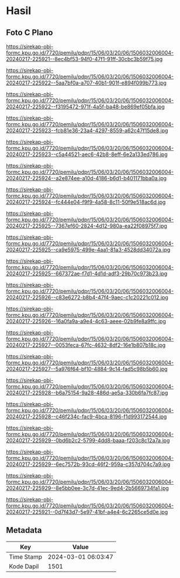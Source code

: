 # Hasil

## Foto C Plano

https://sirekap-obj-formc.kpu.go.id/7720/pemilu/pdpr/15/06/03/20/06/1506032006004-20240217-225921--8ec4bf53-94f0-47f1-91ff-30cbc3b59f75.jpg

https://sirekap-obj-formc.kpu.go.id/7720/pemilu/pdpr/15/06/03/20/06/1506032006004-20240217-225922--5aa7bf0a-a707-40b1-901f-e894f099b773.jpg

https://sirekap-obj-formc.kpu.go.id/7720/pemilu/pdpr/15/06/03/20/06/1506032006004-20240217-225922--f3195472-971f-4a5f-ba48-be869ef05bfa.jpg

https://sirekap-obj-formc.kpu.go.id/7720/pemilu/pdpr/15/06/03/20/06/1506032006004-20240217-225923--fcb81e36-23a4-4297-8559-a62c47f15de8.jpg

https://sirekap-obj-formc.kpu.go.id/7720/pemilu/pdpr/15/06/03/20/06/1506032006004-20240217-225923--c5a44521-aec6-42b8-8eff-6e2a133ed786.jpg

https://sirekap-obj-formc.kpu.go.id/7720/pemilu/pdpr/15/06/03/20/06/1506032006004-20240217-225924--a2e874ee-a10d-4186-b6d1-b401171bba0a.jpg

https://sirekap-obj-formc.kpu.go.id/7720/pemilu/pdpr/15/06/03/20/06/1506032006004-20240217-225924--fc444e04-f9f9-4a58-8c11-50f9e518ac6d.jpg

https://sirekap-obj-formc.kpu.go.id/7720/pemilu/pdpr/15/06/03/20/06/1506032006004-20240217-225925--7367ef60-2824-4d12-980a-ea22f08975f7.jpg

https://sirekap-obj-formc.kpu.go.id/7720/pemilu/pdpr/15/06/03/20/06/1506032006004-20240217-225925--ca9e5975-499e-4aa1-81a3-4528dd34072a.jpg

https://sirekap-obj-formc.kpu.go.id/7720/pemilu/pdpr/15/06/03/20/06/1506032006004-20240217-225925--667372ae-f7d1-4d1d-adf3-29b70c973b23.jpg

https://sirekap-obj-formc.kpu.go.id/7720/pemilu/pdpr/15/06/03/20/06/1506032006004-20240217-225926--c83e6272-b8b4-47f4-9aec-c1c20221c012.jpg

https://sirekap-obj-formc.kpu.go.id/7720/pemilu/pdpr/15/06/03/20/06/1506032006004-20240217-225926--16a0fa9a-a9e4-4c63-aeee-02b9fe8a9ffc.jpg

https://sirekap-obj-formc.kpu.go.id/7720/pemilu/pdpr/15/06/03/20/06/1506032006004-20240217-225927--0053feca-67fc-4632-8df2-16e1b807b18c.jpg

https://sirekap-obj-formc.kpu.go.id/7720/pemilu/pdpr/15/06/03/20/06/1506032006004-20240217-225927--5a976f64-bf10-4884-9c14-fad5c98b5b60.jpg

https://sirekap-obj-formc.kpu.go.id/7720/pemilu/pdpr/15/06/03/20/06/1506032006004-20240217-225928--b6a75154-9a28-486d-ae5a-330b6fa7fc87.jpg

https://sirekap-obj-formc.kpu.go.id/7720/pemilu/pdpr/15/06/03/20/06/1506032006004-20240217-225928--c46f234c-fac9-4bca-8196-f1d993172544.jpg

https://sirekap-obj-formc.kpu.go.id/7720/pemilu/pdpr/15/06/03/20/06/1506032006004-20240217-225929--0bd6b2c2-5799-4dd8-baaa-f203c8c12a7a.jpg

https://sirekap-obj-formc.kpu.go.id/7720/pemilu/pdpr/15/06/03/20/06/1506032006004-20240217-225929--6ec7572b-93cd-46f2-959a-c357d704c7a9.jpg

https://sirekap-obj-formc.kpu.go.id/7720/pemilu/pdpr/15/06/03/20/06/1506032006004-20240217-225929--8e5bb0ee-3c7d-41ec-9ed4-2b5669734fa1.jpg

https://sirekap-obj-formc.kpu.go.id/7720/pemilu/pdpr/15/06/03/20/06/1506032006004-20240217-225921--0d7f43d7-5e97-41bf-a4e4-6c2265ce5d0e.jpg


## Metadata

| Key        | Value               |
| ---------- | ------------------- |
| Time Stamp | 2024-03-01 06:03:47 |
| Kode Dapil | 1501                |



